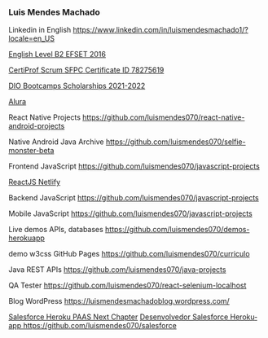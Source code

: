 ### Luis Mendes Machado
<!--
**luismendes070/luismendes070** is a ✨ _special_ ✨ repository because its `README.md` (this file) appears on your GitHub profile.

Here are some ideas to get you started:

- 🔭 I’m currently working on ...
- 🌱 I’m currently learning ...
- 👯 I’m looking to collaborate on ...
- 🤔 I’m looking for help with ...
- 💬 Ask me about ...
- 📫 How to reach me: ...
- 😄 Pronouns: ...
- ⚡ Fun fact: ...
-->

Linkedin in English
https://www.linkedin.com/in/luismendesmachado1/?locale=en_US

<a href="https://www.efset.org/cert/gGdEkx">English Level B2 EFSET 2016</a>

<a href="https://github.com/luismendes070/luismendes070/blob/main/Certificate.pdf">CertiProf Scrum SFPC Certificate ID 78275619</a>

<a href="https://github.com/luismendes070?tab=repositories&q=dio-bootcamp&type=&language=&sort=">DIO Bootcamps Scholarships 2021-2022</a>

<a href="https://github.com/luismendes070?tab=repositories&q=alura&type=&language=&sort="> Alura </a>

React Native Projects
https://github.com/luismendes070/react-native-android-projects

Native Android Java Archive
https://github.com/luismendes070/selfie-monster-beta

Frontend JavaScript https://github.com/luismendes070/javascript-projects

<a href="https://desenvolvedor-react.netlify.app/">ReactJS Netlify</a>

Backend JavaScript https://github.com/luismendes070/javascript-projects

Mobile JavaScript https://github.com/luismendes070/javascript-projects

Live demos APIs, databases
https://github.com/luismendes070/demos-herokuapp

demo w3css GitHub Pages https://github.com/luismendes070/curriculo

Java REST APIs
https://github.com/luismendes070/java-projects

QA Tester
https://github.com/luismendes070/react-selenium-localhost

Blog WordPress
https://luismendesmachadoblog.wordpress.com/

<label lang="pt-BR">
  <a href="https://blog.heroku.com/next-chapter"> Salesforce Heroku PAAS Next Chapter</a>
  <a href="https://github.com/luismendes070/salesforce">Desenvolvedor Salesforce Herokuapp https://github.com/luismendes070/salesforce</a>
  <label>

